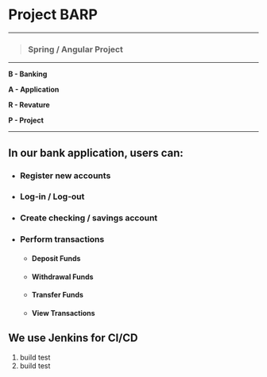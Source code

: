 # Project BARP
___

> ### Spring / Angular Project
___

**B - Banking**

**A - Application**

**R - Revature**

**P - Project**
___

## In our bank application, users can:
- ### Register new accounts
- ### Log-in / Log-out
- ### Create checking / savings account
- ### Perform transactions 
    - #### Deposit Funds
    - #### Withdrawal Funds
    - #### Transfer Funds
    - #### View Transactions

## We use Jenkins for CI/CD
1) build test 
2) build test
